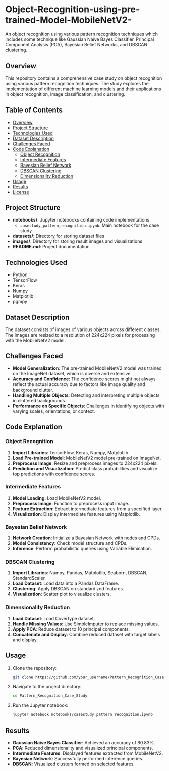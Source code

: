 # Object-Recognition-using-pre-trained-Model-MobileNetV2-
An object recognition using various pattern recognition techniques which includes some technique like Gaussian Naïve Bayes Classifier, Principal Component Analysis (PCA), Bayesian Belief Networks, and DBSCAN clustering.

## Overview
This repository contains a comprehensive case study on object recognition using various pattern recognition techniques. The study explores the implementation of different machine learning models and their applications in object recognition, image classification, and clustering.



## Table of Contents
- [Overview](#overview)
- [Project Structure](#project-structure)
- [Technologies Used](#technologies-used)
- [Dataset Description](#dataset-description)
- [Challenges Faced](#challenges-faced)
- [Code Explanation](#code-explanation)
  - [Object Recognition](#object-recognition)
  - [Intermediate Features](#intermediate-features)
  - [Bayesian Belief Network](#bayesian-belief-network)
  - [DBSCAN Clustering](#dbscan-clustering)
  - [Dimensionality Reduction](#dimensionality-reduction)
- [Usage](#usage)
- [Results](#results)
- [License](#license)

## Project Structure
- **notebooks/**: Jupyter notebooks containing code implementations
  - `casestudy_pattern_recognition.ipynb`: Main notebook for the case study
- **datasets/**: Directory for storing dataset files
- **images/**: Directory for storing result images and visualizations
- **README.md**: Project documentation

## Technologies Used
- Python
- TensorFlow
- Keras
- Numpy
- Matplotlib
- pgmpy

## Dataset Description
The dataset consists of images of various objects across different classes. The images are resized to a resolution of 224x224 pixels for processing with the MobileNetV2 model.

## Challenges Faced
- **Model Generalization**: The pre-trained MobileNetV2 model was trained on the ImageNet dataset, which is diverse and extensive.
- **Accuracy and Confidence**: The confidence scores might not always reflect the actual accuracy due to factors like image quality and background clutter.
- **Handling Multiple Objects**: Detecting and interpreting multiple objects in cluttered backgrounds.
- **Performance on Specific Objects**: Challenges in identifying objects with varying scales, orientations, or context.

## Code Explanation

### Object Recognition
1. **Import Libraries**: TensorFlow, Keras, Numpy, Matplotlib.
2. **Load Pre-trained Model**: MobileNetV2 model pre-trained on ImageNet.
3. **Preprocess Image**: Resize and preprocess images to 224x224 pixels.
4. **Prediction and Visualization**: Predict class probabilities and visualize top predictions with confidence scores.

### Intermediate Features
1. **Model Loading**: Load MobileNetV2 model.
2. **Preprocess Image**: Function to preprocess input image.
3. **Feature Extraction**: Extract intermediate features from a specified layer.
4. **Visualization**: Display intermediate features using Matplotlib.

### Bayesian Belief Network
1. **Network Creation**: Initialize a Bayesian Network with nodes and CPDs.
2. **Model Consistency**: Check model structure and CPDs.
3. **Inference**: Perform probabilistic queries using Variable Elimination.

### DBSCAN Clustering
1. **Import Libraries**: Numpy, Pandas, Matplotlib, Seaborn, DBSCAN, StandardScaler.
2. **Load Dataset**: Load data into a Pandas DataFrame.
3. **Clustering**: Apply DBSCAN on standardized features.
4. **Visualization**: Scatter plot to visualize clusters.

### Dimensionality Reduction
1. **Load Dataset**: Load Covertype dataset.
2. **Handle Missing Values**: Use SimpleImputer to replace missing values.
3. **Apply PCA**: Reduce dataset to 10 principal components.
4. **Concatenate and Display**: Combine reduced dataset with target labels and display.

## Usage
1. Clone the repository:
    ```sh
    git clone https://github.com/your_username/Pattern_Recognition_Case_Study.git
    ```
2. Navigate to the project directory:
    ```sh
    cd Pattern_Recognition_Case_Study
    ```
3. Run the Jupyter notebook:
    ```sh
    jupyter notebook notebooks/casestudy_pattern_recognition.ipynb
    ```

## Results
- **Gaussian Naïve Bayes Classifier**: Achieved an accuracy of 80.83%.
- **PCA**: Reduced dimensionality and visualized principal components.
- **Intermediate Features**: Displayed features extracted from MobileNetV2.
- **Bayesian Network**: Successfully performed inference queries.
- **DBSCAN**: Visualized clusters formed on selected features.
